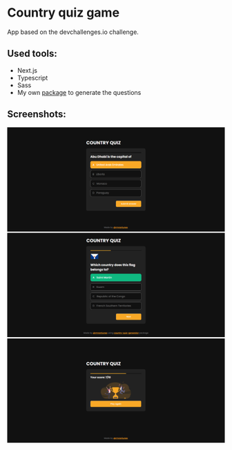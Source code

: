 # Country quiz game

App based on the devchallenges.io challenge.

## Used tools:

- Next.js
- Typescript
- Sass
- My own [package](https://www.npmjs.com/package/country-quiz-generator) to generate the questions

## Screenshots:

![Question choose](/public/screenshots/capital-choice.png)
![Flag question](/public/screenshots/flag-submitted.png)
![Final score: 7/10](/public/screenshots/score-7.png)
